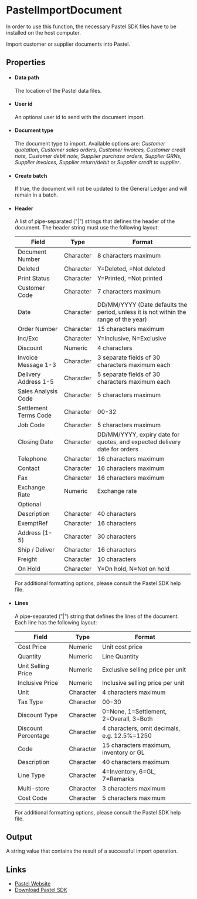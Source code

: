 PastelImportDocument
====================

<span class="recommendation">In order to use this function, the necessary Pastel SDK files have to be installed on the host computer.</span>

Import customer or supplier documents into Pastel.

Properties
----------

-  #### Data path

    The location of the Pastel data files.

-  #### User id

	An optional user id to send with the document import.

-  #### Document type

	The document type to import.  Available options are:
	*Customer quotation, Customer sales orders, Customer invoices, Customer credit note, Customer debit note, Supplier purchase orders, Supplier GRNs, Supplier invoices, Supplier return/debit* or *Supplier credit to supplier*.

-  #### Create batch

	 If true, the document will not be updated to the General Ledger and will remain in a batch.

-  #### Header

    A list of pipe-separated ("|") strings that defines the header of the document.  The header string must use the following layout:

	<table>
		<thead>
			<tr>
				<th>Field</th>
				<th>Type</th>
				<th>Format</th>
			</tr>
		</thead>
		<tbody>
			<tr>
				<td>Document Number</td>
				<td>Character</td>
				<td>8 characters maximum</td>
			</tr>
			<tr>
				<td>Deleted</td>
				<td>Character</td>
				<td>Y=Deleted, <space>=Not deleted</td>
			</tr>
			<tr>
				<td>Print Status</td>
				<td>Character</td>
				<td>Y=Printed, <space>=Not printed</td>
			</tr>
			<tr>
				<td>Customer Code</td>
				<td>Character</td>
				<td>7 characters maximum</td>
			</tr>
			<tr>
				<td>Date</td>
				<td>Character</td>
				<td>DD/MM/YYYY (Date defaults the period, unless it is not within the range of the year)</td>
			</tr>
			<tr>
				<td>Order Number</td>
				<td>Character</td>
				<td>15 characters maximum</td>
			</tr>
			<tr>
				<td>Inc/Exc</td>
				<td>Character</td>
				<td>Y=Inclusive, N=Exclusive</td>
			</tr>
			<tr>
				<td>Discount</td>
				<td>Numeric</td>
				<td>4 characters</td>
			</tr>
			<tr>
				<td>Invoice Message 1-3</td>
				<td>Character</td>
				<td>3 separate fields of 30 characters maximum each</td>
			</tr>
			<tr>
				<td>Delivery Address 1-5</td>
				<td>Character</td>
				<td>5 separate fields of 30 characters maximum each</td>
			</tr>
			<tr>
				<td>Sales Analysis Code</td>
				<td>Character</td>
				<td>5 characters maximum</td>
			</tr>
			<tr>
				<td>Settlement Terms Code</td>
				<td>Character</td>
				<td>00-32</td>
			</tr>
			<tr>
				<td>Job Code</td>
				<td>Character</td>
				<td>5 characters maximum</td>
			</tr>
			<tr>
				<td>Closing Date</td>
				<td>Character</td>
				<td>DD/MM/YYYY, expiry date for quotes, and expected delivery date for orders</td>
			</tr>
			<tr>
				<td>Telephone</td>
				<td>Character</td>
				<td>16 characters maximum</td>
			</tr>
			<tr>
				<td>Contact</td>
				<td>Character</td>
				<td>16 characters maximum</td>
			</tr>
			<tr>
				<td>Fax</td>
				<td>Character</td>
				<td>16 characters maximum</td>
			</tr>
			<tr>
				<td>Exchange Rate</td>
				<td>Numeric</td>
				<td>Exchange rate</td>
			</tr>
			<tr>
				<td>Optional</td>
				<td></td>
				<td></td>
			</tr>
			<tr>
				<td>Description</td>
				<td>Character</td>
				<td>40 characters</td>
			</tr>
			<tr>
				<td>ExemptRef</td>
				<td>Character</td>
				<td>16 characters</td>
			</tr>
			<tr>
				<td>Address (1-5)</td>
				<td>Character</td>
				<td>30 characters</td>
			</tr>
			<tr>
				<td>Ship / Deliver</td>
				<td>Character</td>
				<td>16 characters</td>
			</tr>
			<tr>
				<td>Freight</td>
				<td>Character</td>
				<td>10 characters</td>
			</tr>
			<tr>
				<td>On Hold</td>
				<td>Character</td>
				<td>Y=On hold, N=Not on hold</td>
			</tr>
		</tbody>
	</table>
	
	<span class="recommendation">For additional formatting options, please consult the Pastel SDK help file.</span>
	

-  #### Lines

    A pipe-separated ("|") string that defines the lines of the document.  Each line has the following layout:

	<table>
		<thead>
			<tr>
				<th>Field</th>
				<th>Type</th>
				<th>Format</th>
			</tr>
		</thead>
		<tbody>
			<tr>
				<td>Cost Price</td>
				<td>Numeric</td>
				<td>Unit cost price</td>
			</tr>
			<tr>
				<td>Quantity</td>
				<td>Numeric</td>
				<td>Line Quantity</td>
			</tr>
			<tr>
				<td>Unit Selling Price</td>
				<td>Numeric</td>
				<td>Exclusive selling price per unit</td>
			</tr>
			<tr>
				<td>Inclusive Price</td>
				<td>Numeric</td>
				<td>Inclusive selling price per unit</td>
			</tr>
			<tr>
				<td>Unit</td>
				<td>Character</td>
				<td>4 characters maximum</td>
			</tr>
			<tr>
				<td>Tax Type</td>
				<td>Character</td>
				<td>00-30</td>
			</tr>
			<tr>
				<td>Discount Type</td>
				<td>Character</td>
				<td>0=None, 1=Settlement, 2=Overall, 3=Both</td>
			</tr>
			<tr>
				<td>Discount Percentage</td>
				<td>Character</td>
				<td>4 characters, omit decimals, e.g. 12.5%=1250</td>
			</tr>
			<tr>
				<td>Code</td>
				<td>Character</td>
				<td>15 characters maximum, inventory or GL</td>
			</tr>
			<tr>
				<td>Description</td>
				<td>Character</td>
				<td>40 characters maximum</td>
			</tr>
			<tr>
				<td>Line Type</td>
				<td>Character</td>
				<td>4=Inventory, 6=GL, 7=Remarks</td>
			</tr>
			<tr>
				<td>Multi-store</td>
				<td>Character</td>
				<td>3 characters maximum</td>
			</tr>
			<tr>
				<td>Cost Code</td>
				<td>Character</td>
				<td>5 characters maximum</td>
			</tr>
		</tbody>
	</table>

	<span class="recommendation">For additional formatting options, please consult the Pastel SDK help file.</span>
	

Output
------

A string value that contains the result of a successful import operation.

Links
-----------

- [Pastel Website](https://www.pastel.co.za/)
- [Download Pastel SDK](https://www.sage.com/za/partners/developers/sage-pastel-accounting)



